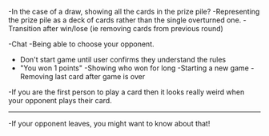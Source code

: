 -In the case of a draw, showing all the cards in the prize pile?
-Representing the prize pile as a deck of cards rather than the single overturned one.
-Transition after win/lose (ie removing cards from previous round)


-Chat
-Being able to choose your opponent.


- Don't start game until user confirms they understand the rules
- "You won 1 points"
-Showing who won for long
-Starting a new game
-Removing last card after game is over

-If you are the first person to play a card then it looks really weird when your opponent plays their card.

------------
-If your opponent leaves, you might want to know about that!
